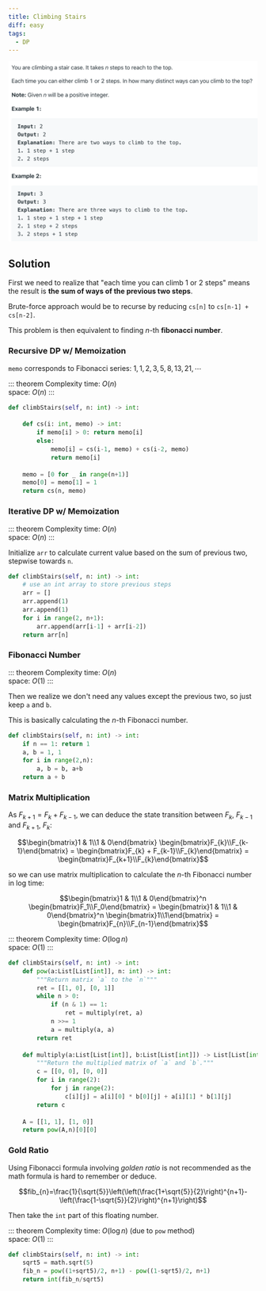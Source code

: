 ```yaml
---
title: Climbing Stairs
diff: easy
tags:
  - DP
---
```


<img class="medium-zoom" src="/algo/climbing-stairs.png" alt="https://leetcode.com/problems/climbing-stairs">

## Solution

First we need to realize that "each time you can climb 1 or 2 steps" means the result is **the sum of ways of the previous two steps**.

Brute-force approach would be to recurse by reducing `cs[n]` to `cs[n-1] + cs[n-2]`.

This problem is then equivalent to finding $n$-th **fibonacci number**.

### Recursive DP w/ Memoization

`memo` corresponds to Fibonacci series: $1, 1, 2, 3, 5, 8, 13, 21, \cdots$

::: theorem Complexity
time: $O(n)$  
space: $O(n)$
:::

```py
def climbStairs(self, n: int) -> int:

    def cs(i: int, memo) -> int:
        if memo[i] > 0: return memo[i]
        else:
            memo[i] = cs(i-1, memo) + cs(i-2, memo)
            return memo[i]

    memo = [0 for _ in range(n+1)]
    memo[0] = memo[1] = 1
    return cs(n, memo)
```

### Iterative DP w/ Memoization

::: theorem Complexity
time: $O(n)$  
space: $O(n)$
:::

Initialize `arr` to calculate current value based on the sum of previous two, stepwise towards `n`.

```py
def climbStairs(self, n: int) -> int:
    # use an int array to store previous steps
    arr = []
    arr.append(1)
    arr.append(1)
    for i in range(2, n+1):
        arr.append(arr[i-1] + arr[i-2])
    return arr[n]
```

### Fibonacci Number

::: theorem Complexity
time: $O(n)$  
space: $O(1)$
:::

Then we realize we don't need any values except the previous two, so just keep `a` and `b`.

This is basically calculating the $n$-th Fibonacci number.

```py
def climbStairs(self, n: int) -> int:
    if n == 1: return 1
    a, b = 1, 1
    for i in range(2,n):
        a, b = b, a+b
    return a + b
```

### Matrix Multiplication

As $F_{k+1} = F_{k} + F_{k-1}$, we can deduce the state transition between $F_{k}$, $F_{k-1}$ and $F_{k+1}$, $F_{k}$:

$$\begin{bmatrix}1 & 1\\1 & 0\end{bmatrix} \begin{bmatrix}F_{k}\\F_{k-1}\end{bmatrix} = \begin{bmatrix}F_{k} + F_{k-1}\\F_{k}\end{bmatrix} = \begin{bmatrix}F_{k+1}\\F_{k}\end{bmatrix}$$

so we can use matrix multiplication to calculate the $n$-th Fibonacci number in log time:

$$\begin{bmatrix}1 & 1\\1 & 0\end{bmatrix}^n \begin{bmatrix}F_1\\F_0\end{bmatrix} = \begin{bmatrix}1 & 1\\1 & 0\end{bmatrix}^n \begin{bmatrix}1\\1\end{bmatrix} = \begin{bmatrix}F_{n}\\F_{n-1}\end{bmatrix}$$

::: theorem Complexity
time: $O(\log n)$  
space: $O(1)$
:::

```py
def climbStairs(self, n: int) -> int:
    def pow(a:List[List[int]], n: int) -> int:
        """Return matrix `a` to the `n`"""
        ret = [[1, 0], [0, 1]]
        while n > 0:
            if (n & 1) == 1:
                ret = multiply(ret, a)
            n >>= 1
            a = multiply(a, a)
        return ret

    def multiply(a:List[List[int]], b:List[List[int]]) -> List[List[int]]:
        """Return the multiplied matrix of `a` and `b`."""
        c = [[0, 0], [0, 0]]
        for i in range(2):
            for j in range(2):
                c[i][j] = a[i][0] * b[0][j] + a[i][1] * b[1][j]
        return c

    A = [[1, 1], [1, 0]]
    return pow(A,n)[0][0]
```

### Gold Ratio

Using Fibonacci formula involving _golden ratio_ is not recommended as the math formula is hard to remember or deduce.

$$fib_{n}=\frac{1}{\sqrt{5}}\left(\left(\frac{1+\sqrt{5}}{2}\right)^{n+1}-\left(\frac{1-\sqrt{5}}{2}\right)^{n+1}\right)$$

Then take the `int` part of this floating number.

::: theorem Complexity
time: $O(\log n)$ (due to `pow` method)  
space: $O(1)$
:::

```py
def climbStairs(self, n: int) -> int:
    sqrt5 = math.sqrt(5)
    fib_n = pow((1+sqrt5)/2, n+1) - pow((1-sqrt5)/2, n+1)
    return int(fib_n/sqrt5)
```
